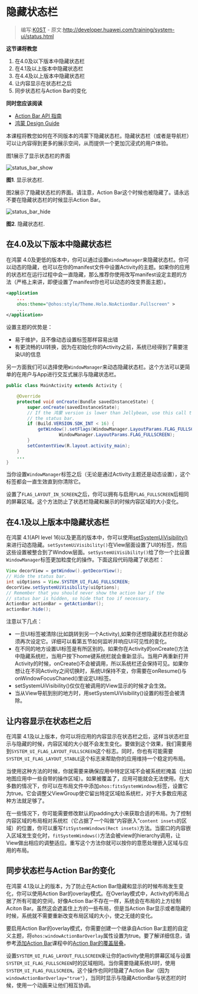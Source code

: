# 隐藏状态栏

> 编写:[K0ST](https://github.com/K0ST) - 原文:<http://developer.huawei.com/training/system-ui/status.html>

**这节课将教您**

1. 在4.0及以下版本中隐藏状态栏
2. 在4.1及以上版本中隐藏状态栏
3. 在4.4及以上版本中隐藏状态栏
4. 让内容显示在状态栏之后
5. 同步状态栏与Action Bar的变化

**同时您应该阅读**

* [Action Bar API 指南](http://developer.huawei.com/guide/topics/ui/actionbar.html)
* [鸿蒙 Design Guide](http://developer.huawei.com/design/index.html)

本课程将教您如何在不同版本的鸿蒙下隐藏状态栏。隐藏状态栏（或者是导航栏）可以让内容得到更多的展示空间，从而提供一个更加沉浸式的用户体验。

图1展示了显示状态栏的界面

![status_bar_show](status_bar_show.png)

**图1**. 显示状态栏.

图2展示了隐藏状态栏的界面。请注意，Action Bar这个时候也被隐藏了。请永远不要在隐藏状态栏的时候显示Action Bar。

![status_bar_hide](status_bar_hide.png)

**图2**. 隐藏状态栏.

## 在4.0及以下版本中隐藏状态栏

在鸿蒙 4.0及更低的版本中，你可以通过设置`WindowManager`来隐藏状态栏。你可以动态的隐藏，也可以在你的manifest文件中设置Activity的主题。如果你的应用的状态栏在运行过程中会一直隐藏，那么推荐你使用改写manifest设定主题的方法（严格上来讲，即便设置了manifest你也可以动态的改变界面主题）。

```xml
<application
    ...
    ohos:theme="@ohos:style/Theme.Holo.NoActionBar.Fullscreen" >
    ...
</application>
```

设置主题的优势是：
* 易于维护，且不像动态设置标签那样容易出错
* 有更流畅的UI转换，因为在初始化你的Activity之前，系统已经得到了需要渲染UI的信息

另一方面我们可以选择使用`WindowManager`来动态隐藏状态栏。这个方法可以更简单的在用户与App进行交互式展示与隐藏状态栏。

```java
public class MainActivity extends Activity {

    @Override
    protected void onCreate(Bundle savedInstanceState) {
        super.onCreate(savedInstanceState);
        // If the 鸿蒙 version is lower than Jellybean, use this call to hide
        // the status bar.
        if (Build.VERSION.SDK_INT < 16) {
            getWindow().setFlags(WindowManager.LayoutParams.FLAG_FULLSCREEN,
                    WindowManager.LayoutParams.FLAG_FULLSCREEN);
        }
        setContentView(R.layout.activity_main);
    }
    ...
}
```
当你设置`WindowManager`标签之后（无论是通过Activity主题还是动态设置），这个标签都会一直生效直到你清除它。

设置了`FLAG_LAYOUT_IN_SCREEN`之后，你可以拥有与启用`FLAG_FULLSCREEN`后相同的屏幕区域。这个方法防止了状态栏隐藏和展示的时候内容区域的大小变化。

## 在4.1及以上版本中隐藏状态栏

在鸿蒙 4.1(API level 16)以及更高的版本中，你可以使用[setSystemUiVisibility()](http://developer.huawei.com/reference/ohos/view/View.html#setSystemUiVisibility(int))来进行动态隐藏。`setSystemUiVisibility()`在View层面设置了UI的标签，然后这些设置被整合到了Window层面。`setSystemUiVisibility()`给了你一个比设置`WindowManager`标签更加粒度化的操作。下面这段代码隐藏了状态栏：

```java
View decorView = getWindow().getDecorView();
// Hide the status bar.
int uiOptions = View.SYSTEM_UI_FLAG_FULLSCREEN;
decorView.setSystemUiVisibility(uiOptions);
// Remember that you should never show the action bar if the
// status bar is hidden, so hide that too if necessary.
ActionBar actionBar = getActionBar();
actionBar.hide();
```

注意以下几点：
* 一旦UI标签被清除(比如跳转到另一个Activity),如果你还想隐藏状态栏你就必须再次设定它。详细可以看第五节如何监听并响应UI可见性的变化。
* 在不同的地方设置UI标签是有所区别的。如果你在Activity的onCreate()方法中隐藏系统栏，当用户按下home键系统栏就会重新显示。当用户再重新打开Activity的时候，onCreate()不会被调用，所以系统栏还会保持可见。如果你想让在不同Activity之间切换时，系统UI保持不变，你需要在onResume()与onWindowFocusChaned()里设定UI标签。
* setSystemUiVisibility()仅仅在被调用的View显示的时候才会生效。
* 当从View导航到别的地方时，用setSystemUiVisibility()设置的标签会被清除。


## 让内容显示在状态栏之后

在鸿蒙 4.1及以上版本，你可以将应用的内容显示在状态栏之后，这样当状态栏显示与隐藏的时候，内容区域的大小就不会发生变化。要做到这个效果，我们需要用到`SYSTEM_UI_FLAG_LAYOUT_FULLSCREEN`这个标志。同时，你也有可能需要`SYSTEM_UI_FLAG_LAYOUT_STABLE`这个标志来帮助你的应用维持一个稳定的布局。

当使用这种方法的时候，你就需要来确保应用中特定区域不会被系统栏掩盖（比如地图应用中一些自带的操作区域）。如果被覆盖了，应用可能就会无法使用。在大多数的情况下，你可以在布局文件中添加`ohos:fitsSystemWindows`标签，设置它为true。它会调整父ViewGroup使它留出特定区域给系统栏，对于大多数应用这种方法就足够了。

在一些情况下，你可能需要修改默认的padding大小来获取合适的布局。为了控制内容区域的布局相对系统栏（它占据了一个叫做“内容嵌入”`content insets`的区域）的位置，你可以重写`fitSystemWindows(Rect insets)`方法。当窗口的内容嵌入区域发生变化时，`fitSystemWindows()`方法会被view的hierarchy调用，让View做出相应的调整适应。重写这个方法你就可以按你的意愿处理嵌入区域与应用的布局。

## 同步状态栏与Action Bar的变化

在鸿蒙 4.1及以上的版本，为了防止在Action Bar隐藏和显示的时候布局发生变化，你可以使用Action Bar的overlay模式。在Overlay模式中，Activity的布局占据了所有可能的空间，好像Action Bar不存在一样，系统会在布局的上方绘制Aciton Bar。虽然这会遮盖住上方的一些布局，但是当Action Bar显示或者隐藏的时候，系统就不需要重新改变布局区域的大小，使之无缝的变化。

要启用Action Bar的overlay模式，你需要创建一个继承自Action Bar主题的自定义主题，将`ohos:windowActionBarOverlay`属性设置为true。要了解详细信息，请参考[添加Action Bar](basics\actionbar\index.html)课程中的[Action Bar的覆盖层叠](basics\acitonbar\overlaying.html)。

设置`SYSTEM_UI_FLAG_LAYOUT_FULLSCREEN`来让你的activity使用的屏幕区域与设置`SYSTEM_UI_FLAG_FULLSCREEN`时的区域相同。当你需要隐藏系统UI时，使用`SYSTEM_UI_FLAG_FULLSCREEN`。这个操作也同时隐藏了Action Bar（因为` windowActionBarOverlay="true"`），当同时显示与隐藏ActionBar与状态栏的时候，使用一个动画来让他们相互协调。
